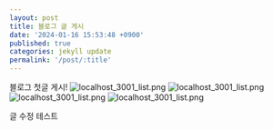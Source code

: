 ```yaml
---
layout: post
title: 블로그 글 게시
date: '2024-01-16 15:53:48 +0900'
published: true
categories: jekyll update
permalink: '/post/:title'
---
```


블로그 첫글 게시!
![localhost_3001_list.png]({{site.url}}/assets/img/localhost_3001_list.png)
![localhost_3001_list.png]({{site.url}}/assets/img/localhost_3001_list.png)
![localhost_3001_list.png]({{site.url}}/assets/img/localhost_3001_list.png)
![localhost_3001_list.png]({{site.url}}/assets/img/localhost_3001_list.png)

글 수정 테스트
